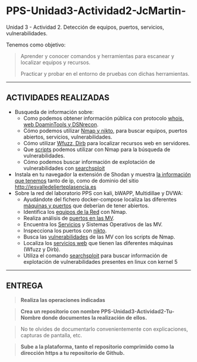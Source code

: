 # PPS-Unidad3-Actividad2-JcMartin-
Unidad 3 - Actividad 2. Detección de equipos, puertos, servicios, vulnerabilidades.

Tenemos como objetivo:

> Aprender y conocer comandos y herramientas para escanear y localizar equipos y recursos.
>
> Practicar y probar en el entorno de pruebas con dichas herramientas.
---
## ACTIVIDADES REALIZADAS
- Busqueda de información sobre:
	- Como podemos obtener información pública con protocolo [whois, web DoaminTools y DSNrecon](./doc/tools.md).
	- Cómo podemos utilizar [Nmap y nikto](./doc/scann.md),   para buscar equipos, puertos abiertos, servicios, vulnerabilidades.
	- Cómo utilizar [Wfuzz, Dirb](./doc/tools2.md) para localizar recursos web en servidores.
	- Que [scripts](./doc/nmap.md) podemos utilizar con Nmap para la búsqueda de vulnerabilidades.
	- Cómo podemos buscar información de explotación de vulnerabilidades con [searchsploit](./doc/exploit.md)
- Instala en tu navegador la extensión de Shodan y muestra [la información que tenemos](./doc/info.md) tanto de ip, como de dominio del sitio http://iesvalledeljerteplasencia.es 
- Sobre la red del laboratorio PPS con kali, bWAPP, Multidillae y DVWA:
	- Ayudándote del fichero docker-compose localiza las diferentes [máquinas y puertos](./doc/scann2.md) que deberían de tener abiertos.
	- Identifica los [equipos de la Red](./doc/equipos.md) con Nmap.
	- Realiza análisis de [puertos en las MV](./doc/puertos.md).
	- Encuentra los [Servicios](./doc/services.md) y Sistemas Operativos de las MV.
	- Inspecciona los puertos con [nikto](./nikto.md).
	- Busca las [vulnerabilidades](./doc/vuln.md) de las MV con los scripts de Nmap.
	- Localiza los [servicios web](./doc/wfuzz-dirb.md) que tienen las diferentes máquinas (Wfuzz y Dirb).
	- Utiliza el comando [searchsploit](./doc/exploit2.md) para buscar información de explotación de vulnerabilidades presentes en linux con kernel 5
---	
## ENTREGA

>__Realiza las operaciones indicadas__

>__Crea un repositorio  con nombre PPS-Unidad3-Actividad2-Tu-Nombre donde documentes la realización de ellos.__

> No te olvides de documentarlo convenientemente con explicaciones, capturas de pantalla, etc.

>__Sube a la plataforma, tanto el repositorio comprimido como la dirección https a tu repositorio de Github.__
